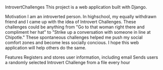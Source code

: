 IntrovertChallenges
This project is a web application built with Django. 

Motivation
I am an introverted person. In highschool, my equally withdrawn friend and I came up with the idea of Introvert Challenges.
These challenges could be anything from "Go to that woman right there and compliment her hat" to "Strike up a conversation
with someone in line at Chipotle." These spontaneous challenges helped me push my social comfort zones and become less socially
concious. I hope this web application will help others do the same.


Features
Registers and stores user information, including email
Sends users a randomly selected Introvert Challenge from a file every hour

